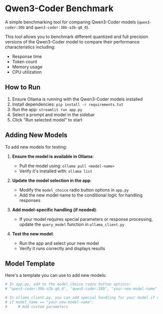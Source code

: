 # Qwen3-Coder Benchmark

A simple benchmarking tool for comparing Qwen3-Coder models (`qwen3-coder:30b` and `qwen3-coder:30b-a3b-q8_0`).

This tool allows you to benchmark different quantized and full precision versions of the Qwen3-Coder model to compare their performance characteristics including:
- Response time
- Token count
- Memory usage
- CPU utilization

## How to Run

1. Ensure Ollama is running with the Qwen3-Coder models installed
2. Install dependencies: `pip install -r requirements.txt`
3. Run the app: `streamlit run app.py`
4. Select a prompt and model in the sidebar
5. Click "Run selected model" to start

## Adding New Models

To add new models for testing:

1. **Ensure the model is available in Ollama**:
   - Pull the model using: `ollama pull <model-name>`
   - Verify it's installed with: `ollama list`

2. **Update the model selection in the app**:
   - Modify the `model_choice` radio button options in `app.py`
   - Add the new model name to the conditional logic for handling responses

3. **Add model-specific handling (if needed)**:
   - If your model requires special parameters or response processing, update the `query_model` function in `ollama_client.py`

4. **Test the new model**:
   - Run the app and select your new model
   - Verify it runs correctly and displays results

## Model Template

Here's a template you can use to add new models:

```python
# In app.py, add to the model_choice radio button options:
# "qwen3-coder:30b-a3b-q8_0", "qwen3-coder:30b", "your-new-model-name"

# In ollama_client.py, you can add special handling for your model if needed:
# if model_name == "your-new-model-name":
#     # Add custom parameters
```